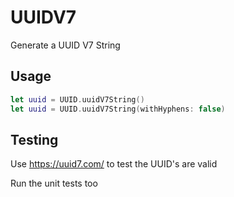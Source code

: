 # UUIDV7

Generate a UUID V7 String

## Usage

```swift
let uuid = UUID.uuidV7String()
let uuid = UUID.uuidV7String(withHyphens: false)
```

## Testing

Use https://uuid7.com/ to test the UUID's are valid

Run the unit tests too


